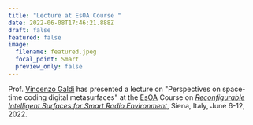 ```yaml
---
title: "Lecture at EsOA Course "
date: 2022-06-08T17:46:21.888Z
draft: false
featured: false
image:
  filename: featured.jpeg
  focal_point: Smart
  preview_only: false
---
```

Prof. [Vincenzo Galdi](/author/vincenzo-galdi) has presented a lecture on "Perspectives on space-time coding digital metasurfaces" at the [EsOA](https://www.euraap.org/esoa-courses) Course on [](https://school.metamorphose-vi.org/index.php/component/content/article/8-schools/59-42-school-rome-italy)*[Reconfigurable Intelligent Surfaces for Smart Radio Environment](https://esoa5g.wixsite.com/ris-siena)*, Siena, Italy, June 6-12, 2022.